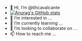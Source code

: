 - 👋 Hi, I’m @tihcavalcante
- [![Anurag's GitHub stats](https://github-readme-stats.vercel.app/api?username=tihcavalcante&show_icons=true&theme=darcula)](https://github.com/tihcavalcante/github-readme-stats)
- 👀 I’m interested in ...
- 🌱 I’m currently learning ...
- 💞️ I’m looking to collaborate on ...
- 📫 How to reach me ...

<!---
tihcavalcante/tihcavalcante is a ✨ special ✨ repository because its `README.md` (this file) appears on your GitHub profile.
You can click the Preview link to take a look at your changes.
--->

